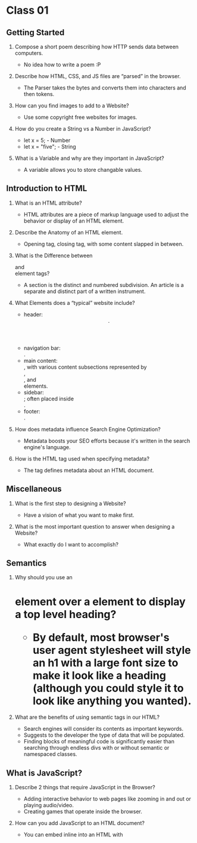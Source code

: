 # Class 01

## Getting Started

1. Compose a short poem describing how HTTP sends data between computers.

   - No idea how to write a poem :P

2. Describe how HTML, CSS, and JS files are “parsed” in the browser.

   - The Parser takes the bytes and converts them into characters and then tokens.

3. How can you find images to add to a Website?

   - Use some copyright free websites for images.

4. How do you create a String vs a Number in JavaScript?

   - let x = 5; - Number
   - let x = "five"; - String

5. What is a Variable and why are they important in JavaScript?
   - A variable allows you to store changable values.

## Introduction to HTML

1. What is an HTML attribute?

   - HTML attributes are a piece of markup language used to adjust the behavior or display of an HTML element.

2. Describe the Anatomy of an HTML element.

   - Opening tag, closing tag, with some content slapped in between.

3. What is the Difference between <article> and <section> element tags?

   - A section is the distinct and numbered subdivision. An article is a separate and distinct part of a written instrument.

4. What Elements does a “typical” website include?

   - header: <header>.
   - navigation bar: <nav>.
   - main content: <main>, with various content subsections represented by <article>, <section>, and <div> elements.
   - sidebar: <aside>; often placed inside <main>.
   - footer: <footer>.

5. How does metadata influence Search Engine Optimization?

   - Metadata boosts your SEO efforts because it's written in the search engine's language.

6. How is the <meta> HTML tag used when specifying metadata?
   - The <meta> tag defines metadata about an HTML document.

## Miscellaneous

1. What is the first step to designing a Website?

   - Have a vision of what you want to make first.

2. What is the most important question to answer when designing a Website?
   - What exactly do I want to accomplish?

## Semantics

1. Why should you use an <h1> element over a <span> element to display a top level heading?

   - By default, most browser's user agent stylesheet will style an h1 with a large font size to make it look like a heading (although you could style it to look like anything you wanted).

2. What are the benefits of using semantic tags in our HTML?
   - Search engines will consider its contents as important keywords.
   - Suggests to the developer the type of data that will be populated.
   - Finding blocks of meaningful code is significantly easier than searching through endless divs with or without semantic or namespaced classes.

## What is JavaScript?

1. Describe 2 things that require JavaScript in the Browser?

   - Adding interactive behavior to web pages like zooming in and out or playing audio/video.
   - Creating games that operate inside the browser.

2. How can you add JavaScript to an HTML document?
   - You can embed inline into an HTML with <script>.

## Things I want to know more about!

- Javascript
- HTML
- CSS
